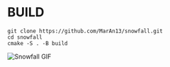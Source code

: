 # BUILD

```
git clone https://github.com/MarAn13/snowfall.git
cd snowfall
cmake -S . -B build
```

![Snowfall GIF](snowfall.gif)
